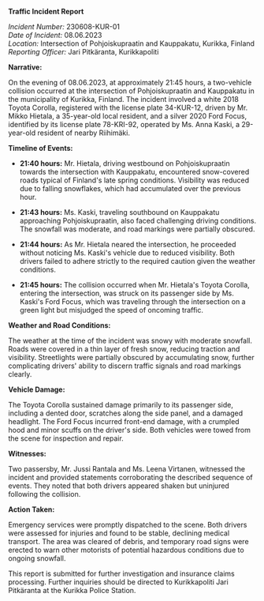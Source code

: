 **Traffic Incident Report**

*Incident Number:* 230608-KUR-01  
*Date of Incident:* 08.06.2023  
*Location:* Intersection of Pohjoiskupraatin and Kauppakatu, Kurikka, Finland  
*Reporting Officer:* Jari Pitkäranta, Kurikkapoliti

**Narrative:**

On the evening of 08.06.2023, at approximately 21:45 hours, a two-vehicle collision occurred at the intersection of Pohjoiskupraatin and Kauppakatu in the municipality of Kurikka, Finland. The incident involved a white 2018 Toyota Corolla, registered with the license plate 34-KUR-12, driven by Mr. Mikko Hietala, a 35-year-old local resident, and a silver 2020 Ford Focus, identified by its license plate 78-KRI-92, operated by Ms. Anna Kaski, a 29-year-old resident of nearby Riihimäki.

**Timeline of Events:**

- **21:40 hours:** Mr. Hietala, driving westbound on Pohjoiskupraatin towards the intersection with Kauppakatu, encountered snow-covered roads typical of Finland's late spring conditions. Visibility was reduced due to falling snowflakes, which had accumulated over the previous hour.

- **21:43 hours:** Ms. Kaski, traveling southbound on Kauppakatu approaching Pohjoiskupraatin, also faced challenging driving conditions. The snowfall was moderate, and road markings were partially obscured.

- **21:44 hours:** As Mr. Hietala neared the intersection, he proceeded without noticing Ms. Kaski's vehicle due to reduced visibility. Both drivers failed to adhere strictly to the required caution given the weather conditions.

- **21:45 hours:** The collision occurred when Mr. Hietala's Toyota Corolla, entering the intersection, was struck on its passenger side by Ms. Kaski's Ford Focus, which was traveling through the intersection on a green light but misjudged the speed of oncoming traffic.

**Weather and Road Conditions:**

The weather at the time of the incident was snowy with moderate snowfall. Roads were covered in a thin layer of fresh snow, reducing traction and visibility. Streetlights were partially obscured by accumulating snow, further complicating drivers' ability to discern traffic signals and road markings clearly.

**Vehicle Damage:**

The Toyota Corolla sustained damage primarily to its passenger side, including a dented door, scratches along the side panel, and a damaged headlight. The Ford Focus incurred front-end damage, with a crumpled hood and minor scuffs on the driver's side. Both vehicles were towed from the scene for inspection and repair.

**Witnesses:**

Two passersby, Mr. Jussi Rantala and Ms. Leena Virtanen, witnessed the incident and provided statements corroborating the described sequence of events. They noted that both drivers appeared shaken but uninjured following the collision.

**Action Taken:**

Emergency services were promptly dispatched to the scene. Both drivers were assessed for injuries and found to be stable, declining medical transport. The area was cleared of debris, and temporary road signs were erected to warn other motorists of potential hazardous conditions due to ongoing snowfall.

This report is submitted for further investigation and insurance claims processing. Further inquiries should be directed to Kurikkapoliti Jari Pitkäranta at the Kurikka Police Station.